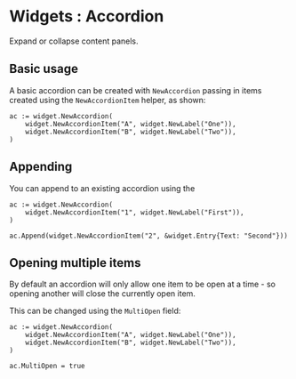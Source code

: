 # Widgets : Accordion

Expand or collapse content panels.

## Basic usage

A basic accordion can be created with `NewAccordion` passing in items created using
the `NewAccordionItem` helper, as shown:

```
ac := widget.NewAccordion(
	widget.NewAccordionItem("A", widget.NewLabel("One")),
	widget.NewAccordionItem("B", widget.NewLabel("Two")),
)
```

## Appending

You can append to an existing accordion using the 

```
ac := widget.NewAccordion(
	widget.NewAccordionItem("1", widget.NewLabel("First")),
)

ac.Append(widget.NewAccordionItem("2", &widget.Entry{Text: "Second"}))
```

## Opening multiple items

By default an accordion will only allow one item to be open at a time - so opening
another will close the currently open item.

This can be changed using the `MultiOpen` field:

```
ac := widget.NewAccordion(
	widget.NewAccordionItem("A", widget.NewLabel("One")),
	widget.NewAccordionItem("B", widget.NewLabel("Two")),
)

ac.MultiOpen = true
```